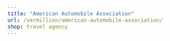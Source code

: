 ```yaml
---
title: "American Automobile Association"
url: /vermillion/american-automobile-association/
shop: travel agency
---
```


